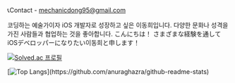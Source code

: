
📞Contact - mechanicdong95@gmail.com

코딩하는 예술가이자 iOS 개발자로 성장하고 싶은 이동희입니다.
다양한 문화나 성격을 가진 사람들과 협업하는 것을 좋아합니다.
こんにちは！
さまざまな経験を通してiOSデベロッパーになりたい이동희と申します！

<a href="https://velog.io/@iseeu95">
    <imgsrc="http://img.shields.io/badge/222222?style=flat&logo=VectorLogoZone&link=https://velog.io/@iseeu95"style="height:auto;margin-left:10px;margin-right:10px;"/>
</a>



[![Solved.ac 프로필](http://mazassumnida.wtf/api/v2/generate_badge?boj=mechanicdong)](https://solved.ac/mechanicdong)

[![Top Langs](https://github-readme-stats.vercel.app/api/top-langs/?username=mechanicdong&layout=compact&theme=nightowl&langs_count=8&style="max-width:100%;")](https://github.com/anuraghazra/github-readme-stats)
